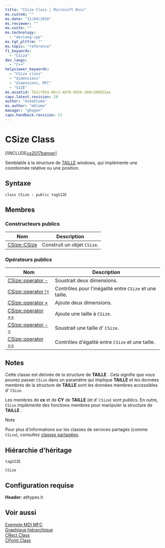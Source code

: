 ```yaml
---
title: "CSize Class | Microsoft Docs"
ms.custom: ""
ms.date: "11/04/2016"
ms.reviewer: ""
ms.suite: ""
ms.technology: 
  - "devlang-cpp"
ms.tgt_pltfrm: ""
ms.topic: "reference"
f1_keywords: 
  - "CSize"
dev_langs: 
  - "C++"
helpviewer_keywords: 
  - "CSize class"
  - "dimensions"
  - "dimensions, MFC"
  - "SIZE"
ms.assetid: fb2cf85a-0bc1-46f8-892b-309c108b52ae
caps.latest.revision: 20
author: "mikeblome"
ms.author: "mblome"
manager: "ghogen"
caps.handback.revision: 21
---
```

# CSize Class
[!INCLUDE[vs2017banner](../../assembler/inline/includes/vs2017banner.md)]

Semblable à la structure de [TAILLE](http://msdn.microsoft.com/library/windows/desktop/dd145106) windows, qui implémente une coordonnée relative ou une position.  
  
## Syntaxe  
  
```  
class CSize : public tagSIZE  
```  
  
## Membres  
  
### Constructeurs publics  
  
|Nom|Description|  
|---------|-----------------|  
|[CSize::CSize](../Topic/CSize::CSize.md)|Construit un objet `CSize`.|  
  
### Opérateurs publics  
  
|Nom|Description|  
|---------|-----------------|  
|[CSize::operator \-](../Topic/CSize::operator%20-.md)|Soustrait deux dimensions.|  
|[CSize::operator \!\=](../Topic/CSize::operator%20!=.md)|Contrôles pour l'inégalité entre `CSize` et une taille.|  
|[CSize::operator \+](../Topic/CSize::operator%20+.md)|Ajoute deux dimensions.|  
|[CSize::operator \+\=](../Topic/CSize::operator%20+=.md)|Ajoute une taille à `CSize`.|  
|[CSize::operator \-\=](../Topic/CSize::operator%20-=.md)|Soustrait une taille d' `CSize`.|  
|[CSize::operator \=\=](../Topic/CSize::operator%20==.md)|Contrôles d'égalité entre `CSize` et une taille.|  
  
## Notes  
 Cette classe est dérivée de la structure de **TAILLE** .  Cela signifie que vous pouvez passer `CSize` dans un paramètre qui implique **TAILLE** et les données membres de la structure de **TAILLE** sont les données membres accessibles d' `CSize`.  
  
 Les membres de **cx** et de **CY** de **TAILLE** \(et d' `CSize`\) sont publics.  En outre, `CSize` implémente des fonctions membres pour manipuler la structure de **TAILLE** .  
  
> [!NOTE]
>  Pour plus d'informations sur les classes de services partagés \(comme `CSize`\), consultez [classes partagées](../../atl-mfc-shared/atl-mfc-shared-classes.md).  
  
## Hiérarchie d'héritage  
 `tagSIZE`  
  
 `CSize`  
  
## Configuration requise  
 **Header:** atltypes.h  
  
## Voir aussi  
 [Exemple MDI MFC](../../top/visual-cpp-samples.md)   
 [Graphique hiérarchique](../../mfc/hierarchy-chart.md)   
 [CRect Class](../../atl-mfc-shared/reference/crect-class.md)   
 [CPoint Class](../../atl-mfc-shared/reference/cpoint-class.md)
